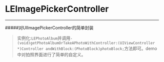# LEImagePickerController
--------------
#####对UIImagePickerController的简单封装
>实例化:`LEPhotoAlbum`并调用`- (void)getPhotoAlbumOrTakeAPhotoWithController:(UIViewController *)Controller andWithBlock:(PhotoBlock)photoBlock;`方法即可。demo中对拍照界面进行了简单的自定义。
